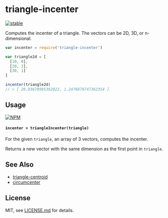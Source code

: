 # triangle-incenter

[![stable](http://badges.github.io/stability-badges/dist/stable.svg)](http://github.com/badges/stability-badges)

Computes the incenter of a triangle. The vectors can be 2D, 3D, or n-dimensional.

```js
var incenter = require('triangle-incenter')

var triangle2d = [ 
  [10, 0],
  [20, 2],
  [30, 1]
]

incenter(triangle2d)
// > [ 20.03678985362022, 1.2476878747362354 ]
```

## Usage

[![NPM](https://nodei.co/npm/triangle-incenter.png)](https://www.npmjs.com/package/triangle-incenter)

#### `incenter = triangleIncenter(triangle)`

For the given `triangle`, an array of 3 vectors, computes the incenter. 

Returns a new vector with the same dimension as the first point in `triangle`. 

## See Also

- [triangle-centroid](https://www.npmjs.com/package/triangle-centroid)
- [circumcenter](https://www.npmjs.com/package/circumcenter)

## License

MIT, see [LICENSE.md](http://github.com/mattdesl/triangle-incenter/blob/master/LICENSE.md) for details.

